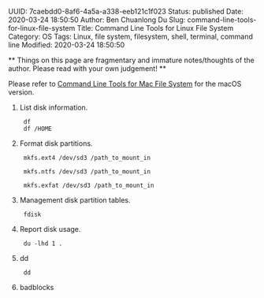 UUID: 7caebdd0-8af6-4a5a-a338-eeb121c1f023
Status: published
Date: 2020-03-24 18:50:50
Author: Ben Chuanlong Du
Slug: command-line-tools-for-linux-file-system
Title: Command Line Tools for Linux File System
Category: OS
Tags: Linux, file system, filesystem, shell, terminal, command line
Modified: 2020-03-24 18:50:50

**
Things on this page are
fragmentary and immature notes/thoughts of the author.
Please read with your own judgement!
**


Please refer to
[Command Line Tools for Mac File System](http://www.legendu.net/misc/blog/command-line-tools-for-mac-file-system/)
for the macOS version.


1. List disk information.

        df
        df /HOME

3. Format disk partitions.

        mkfs.ext4 /dev/sd3 /path_to_mount_in

        mkfs.ntfs /dev/sd3 /path_to_mount_in

        mkfs.exfat /dev/sd3 /path_to_mount_in

2. Management disk partition tables.

        fdisk

4. Report disk usage.

        du -lhd 1 .

5. dd

        dd

6. badblocks
